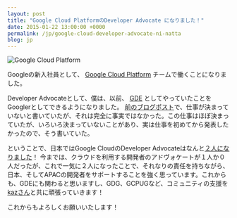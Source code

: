 ```yaml
---
layout: post
title: "Google Cloud PlatformのDeveloper Advocate になりました！"
date: 2015-01-22 13:00:00 +0000
permalink: /jp/google-cloud-developer-advocate-ni-natta
blog: jp
---
```


<img alt="Google Cloud Platform" title="Google Cloud Platform" class="align-center" src="https://storage.googleapis.com/static.ianlewis.org/prod/img/730/cloudplatform_horizontallockup_big.png" />

Googleの新入社員として、 [Google Cloud Platform](https://cloud.google.com/) チームで働くことになりました。

Developer Advocateとして、僕は、以前、 [GDE](https://www.ianlewis.org/jp/google-developer-experts) としてやっていたことをGooglerとしてできるようになりました。 [前のブログポスト](https://www.ianlewis.org/jp/beproud-wo-taisha-shimashita)で、仕事が決まっていないと書いていたが、それは完全に事実ではなかった。この仕事はほぼ決まっていたが、いろいろ決まっていないことがあり、実は仕事を初めてから発表したかったので、そう書いていた。

ということで、日本ではGoogle CloudのDeveloper Advocateはなんと[２人になりました](http://d.hatena.ne.jp/kazunori_279/20141201/1417388593)！ 今までは、クラウドを利用する開発者のアドヴォケートが１人か０人だったが、これで一気に２人になったことで、それなりの責任を持ちながら、日本、そしてAPACの開発者をサポートすることを強く思っています。これからも、GDEにも関わると思いますし、GDG、GCPUGなど、コミュニティの支援を[kazさん](http://d.hatena.ne.jp/kazunori_279/)と共に頑張っていきます！

これからもよろしくお願いいたします！